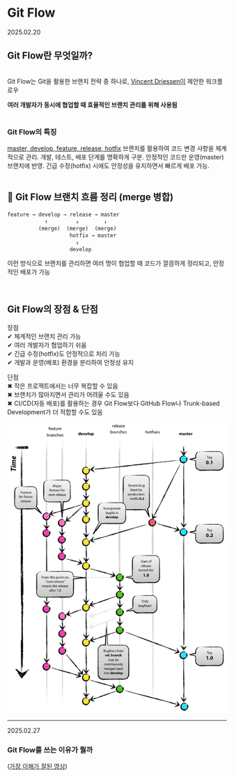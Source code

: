 # Git Flow

2025.02.20
<br>

## Git Flow란 무엇일까?
<br>
Git Flow는 Git을 활용한 브랜치 전략 중 하나로, <u>Vincent Driessen이</u> 제안한 워크플로우
<br>

**여러 개발자가 동시에 협업할 때 효율적인 브랜치 관리를 위해 사용됨**
<br><br>

### Git Flow의 특징<br>

[master, develop, feature, release, hotfix](/2025/Git%20&%20GitHub/git주요%20branch_02_21.md) 
브랜치를 활용하여 코드 변경 사항을 체계적으로 관리.
개발, 테스트, 배포 단계를 명확하게 구분.
안정적인 코드만 운영(master) 브랜치에 반영.
긴급 수정(hotfix) 시에도 안정성을 유지하면서 빠르게 배포 가능.
<br><br>
    

## 📌 Git Flow 브랜치 흐름 정리 (merge 병합)

    feature → develop → release → master
                ↑         ↓        ↓
              (merge)  (merge)  (merge)
                        hotfix → master
                          ↓
                        develop
이런 방식으로 브랜치를 관리하면 여러 명이 협업할 때 코드가 깔끔하게 정리되고, 안정적인 배포가 가능

<br>



## Git Flow의 장점 & 단점

장점
<br>✔ 체계적인 브랜치 관리 가능
<br>✔ 여러 개발자가 협업하기 쉬움
<br>✔ 긴급 수정(hotfix)도 안정적으로 처리 가능
<br>✔ 개발과 운영(배포) 환경을 분리하여 안정성 유지

단점
<br>✖ 작은 프로젝트에서는 너무 복잡할 수 있음
<br>✖ 브랜치가 많아지면서 관리가 어려울 수도 있음
<br>✖ CI/CD(자동 배포)를 활용하는 경우 Git Flow보다 GitHub Flow나 Trunk-based Development가 더 적합할 수도 있음

[![image](/img/gitflow.png)](https://youtu.be/EV3FZ3cWBp8?si=vc82mqNr1dWpq3zE)

<hr>

2025.02.27
<br>
### Git Flow를 쓰는 이유가 뭘까

([가장 이해가 잘된 영상](https://youtu.be/EV3FZ3cWBp8?si=vc82mqNr1dWpq3zE))